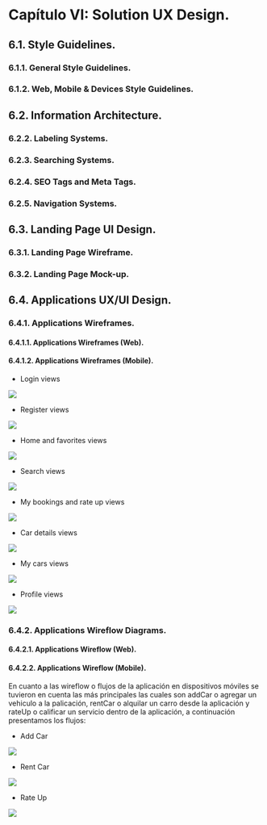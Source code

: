 # Capítulo VI: Solution UX Design.
## 6.1. Style Guidelines.
### 6.1.1. General Style Guidelines.
### 6.1.2. Web, Mobile & Devices Style Guidelines.
## 6.2. Information Architecture.
### 6.2.2. Labeling Systems.
### 6.2.3. Searching Systems.
### 6.2.4. SEO Tags and Meta Tags.
### 6.2.5. Navigation Systems.
## 6.3. Landing Page UI Design.
### 6.3.1. Landing Page Wireframe.
### 6.3.2. Landing Page Mock-up.
## 6.4. Applications UX/UI Design.
### 6.4.1. Applications Wireframes.
#### 6.4.1.1. Applications Wireframes (Web).
#### 6.4.1.2. Applications Wireframes (Mobile).

- Login views

![](Resources/images/mobile/loginViews.png)

- Register views

![](Resources/images/mobile/registerViews.png)

- Home and favorites views

![](Resources/images/mobile/homeAndFavoritesViews.png)

- Search views

![](Resources/images/mobile/searchView.png)

- My bookings and rate up views

![](Resources/images/mobile/myBookingsAndRateUpViews.png)

- Car details views

![](Resources/images/mobile/carDetailsViews.png)
  
- My cars views

![](Resources/images/mobile/myCarsViews.png)

- Profile views

![](Resources/images/mobile/profileView.png)

### 6.4.2. Applications Wireflow Diagrams.
#### 6.4.2.1. Applications Wireflow (Web).
#### 6.4.2.2. Applications Wireflow (Mobile).
En cuanto a las wireflow o flujos de la aplicación en dispositivos móviles se tuvieron en cuenta las más principales las cuales son addCar o agregar un vehiculo a la palicación, rentCar o alquilar un carro desde la aplicación y rateUp o calificar un servicio dentro de la aplicación, a continuación presentamos los flujos:

- Add Car

![](Resources/images/mobile/addCar.png)

- Rent Car

![](Resources/images/mobile/rentCar.png)

- Rate Up

![](Resources/images/mobile/rateUp.png)

